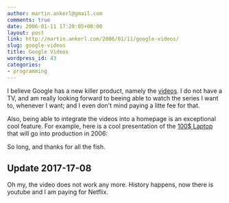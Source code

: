 ```yaml
---
author: martin.ankerl@gmail.com
comments: true
date: 2006-01-11 17:20:05+00:00
layout: post
link: http://martin.ankerl.com/2006/01/11/google-videos/
slug: google-videos
title: Google Videos
wordpress_id: 43
categories:
- programming
---
```



I believe Google has a new killer product, namely the [videos](http://video.google.com/). I do not have a TV, and am really looking forward to beeing able to watch the series I want to, whenever I want; and I even don't mind paying a litte fee for that.

Also, being able to integrate the videos into a homepage is an exceptional cool feature. For example, here is a cool presentation of the [100$ Laptop](http://laptop.media.mit.edu/) that will go into production in 2006:   

So long, and thanks for all the fish.

  
## Update 2017-17-08

Oh my, the video does not work any more. History happens, now there is youtube and I am paying for Netflix.

